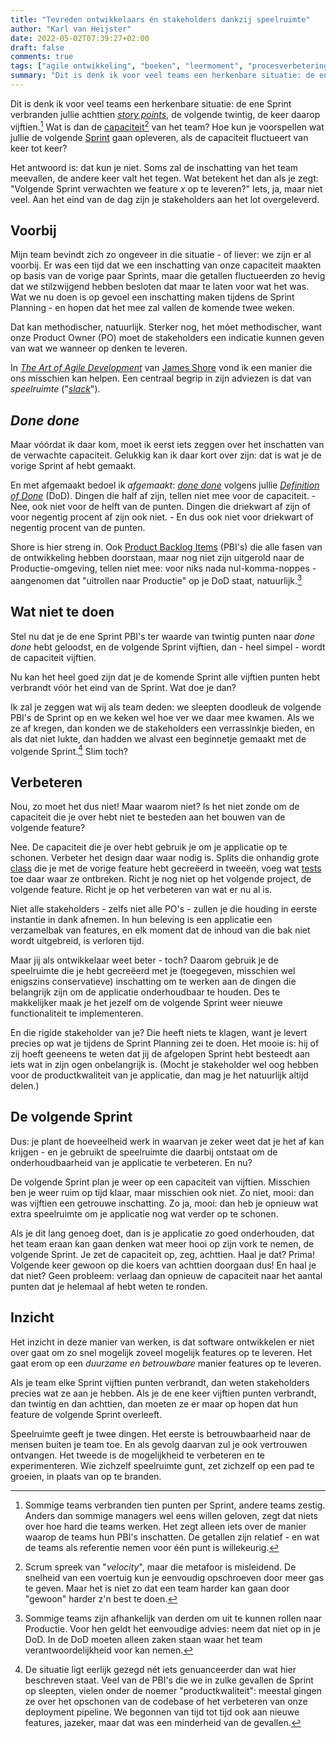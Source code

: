 ```yaml
---
title: "Tevreden ontwikkelaars én stakeholders dankzij speelruimte"
author: "Karl van Heijster"
date: 2022-05-02T07:39:27+02:00
draft: false
comments: true
tags: ["agile ontwikkeling", "boeken", "leermoment", "procesverbetering", "productiviteit", "professionaliteit", "scrum", "sprint planning", "stakeholders", "verantwoordelijkheid", "werkbalans"]
summary: "Dit is denk ik voor veel teams een herkenbare situatie: de ene Sprint verbranden jullie achttien *effort points*, de volgende twintig, de keer daarop vijftien. Wat is dan de capaciteit van het team? Hoe kun je voorspellen wat jullie de volgende Sprint gaan opleveren, als de capaciteit fluctueert van keer tot keer? Het antwoord is: dat kun je niet. Maar in *The Art of Agile Development* van James Shore vond ik hier een oplossing voor."
---
```


Dit is denk ik voor veel teams een herkenbare situatie: de ene Sprint verbranden jullie achttien [*story points*](https://www.scrum.org/resources/blog/why-do-we-use-story-points-estimating), de volgende twintig, de keer daarop vijftien.[^1] Wat is dan de [capaciteit](https://www.agile-academy.com/en/agile-dictionary/capacity/)[^2] van het team? Hoe kun je voorspellen wat jullie de volgende [Sprint](https://www.scrum.org/resources/what-is-a-sprint-in-scrum) gaan opleveren, als de capaciteit fluctueert van keer tot keer?


Het antwoord is: dat kun je niet. Soms zal de inschatting van het team meevallen, de andere keer valt het tegen. Wat betekent het dan als je zegt: "Volgende Sprint verwachten we feature *x* op te leveren?" Iets, ja, maar niet veel. Aan het eind van de dag zijn je stakeholders aan het lot overgeleverd.


## Voorbij


Mijn team bevindt zich zo ongeveer in die situatie - of liever: we zijn er al voorbij. Er was een tijd dat we een inschatting van onze capaciteit maakten op basis van de vorige paar Sprints, maar die getallen fluctueerden zo hevig dat we stilzwijgend hebben besloten dat maar te laten voor wat het was. Wat we nu doen is op gevoel een inschatting maken tijdens de Sprint Planning - en hopen dat het mee zal vallen de komende twee weken.


Dat kan methodischer, natuurlijk. Sterker nog, het móet methodischer, want onze Product Owner (PO) moet de stakeholders een indicatie kunnen geven van wat we wanneer op denken te leveren.


In [*The Art of Agile Development*](https://www.oreilly.com/library/view/the-art-of/9780596527679/) van [James Shore](https://www.jamesshore.com/) vond ik een manier die ons misschien kan helpen. Een centraal begrip in zijn adviezen is dat van *speelruimte* ("[*slack*](https://www.solutionsiq.com/resource/blog-post/the-importance-of-slack-in-achieving-speed-and-quality/)"). 


## *Done done*


Maar vóórdat ik daar kom, moet ik eerst iets zeggen over het inschatten van de verwachte capaciteit. Gelukkig kan ik daar kort over zijn: dat is wat je de vorige Sprint af hebt gemaakt. 


En met afgemaakt bedoel ik *afgemaakt*: [*done done*](https://www.scrum.org/forum/scrum-forum/5930/done-vs-done-done) volgens jullie [*Definition of Done*](https://www.scrum.org/resources/blog/done-understanding-definition-done) (DoD). Dingen die half af zijn, tellen niet mee voor de capaciteit. - Nee, ook niet voor de helft van de punten. Dingen die driekwart af zijn of voor negentig procent af zijn ook niet. - En dus ook niet voor driekwart of negentig procent van de punten. 


Shore is hier streng in. Ook [Product Backlog Items](https://www.scrum.org/resources/what-is-a-product-backlog) (PBI's) die alle fasen van de ontwikkeling hebben doorstaan, maar nog niet zijn uitgerold naar de Productie-omgeving, tellen niet mee: voor niks nada nul-komma-noppes - aangenomen dat "uitrollen naar Productie" op je DoD staat, natuurlijk.[^3]


## Wat niet te doen


Stel nu dat je de ene Sprint PBI's ter waarde van twintig punten naar *done done* hebt geloodst, en de volgende Sprint vijftien, dan - heel simpel - wordt de capaciteit vijftien. 


Nu kan het heel goed zijn dat je de komende Sprint alle vijftien punten hebt verbrandt vóór het eind van de Sprint. Wat doe je dan? 


Ik zal je zeggen wat wij als team deden: we sleepten doodleuk de volgende PBI's de Sprint op en we keken wel hoe ver we daar mee kwamen. Als we ze af kregen, dan konden we de stakeholders een verrassinkje bieden, en als dat niet lukte, dan hadden we alvast een beginnetje gemaakt met de volgende Sprint.[^4] Slim toch?


## Verbeteren


Nou, zo moet het dus niet! Maar waarom niet? Is het niet zonde om de capaciteit die je over hebt niet te besteden aan het bouwen van de volgende feature?


Nee. De capaciteit die je over hebt gebruik je om je applicatie op te schonen. Verbeter het design daar waar nodig is. Splits die onhandig grote [class](https://docs.microsoft.com/en-us/dotnet/csharp/fundamentals/types/classes) die je met de vorige feature hebt gecreëerd in tweeën, voeg wat [tests](/tags/testen/) toe daar waar ze ontbreken. Richt je nog niet op het volgende project, de volgende feature. Richt je op het verbeteren van wat er nu al is.


Niet alle stakeholders - zelfs niet alle PO's - zullen je die houding in eerste instantie in dank afnemen. In hun beleving is een applicatie een verzamelbak van features, en elk moment dat de inhoud van die bak niet wordt uitgebreid, is verloren tijd.


Maar jij als ontwikkelaar weet beter - toch? Daarom gebruik je de speelruimte die je hebt gecreëerd met je (toegegeven, misschien wel enigszins conservatieve) inschatting om te werken aan de dingen die belangrijk zijn om de applicatie onderhoudbaar te houden. Des te makkelijker maak je het jezelf om de volgende Sprint weer nieuwe functionaliteit te implementeren.


En die rigide stakeholder van je? Die heeft niets te klagen, want je levert precies op wat je tijdens de Sprint Planning zei te doen. Het mooie is: hij of zij hoeft geeneens te weten dat jij de afgelopen Sprint hebt besteedt aan iets wat in zijn ogen onbelangrijk is. (Mocht je stakeholder wel oog hebben voor de productkwaliteit van je applicatie, dan mag je het natuurlijk altijd delen.)


## De volgende Sprint


Dus: je plant de hoeveelheid werk in waarvan je zeker weet dat je het af kan krijgen - en je gebruikt de speelruimte die daarbij ontstaat om de onderhoudbaarheid van je applicatie te verbeteren. En nu?


De volgende Sprint plan je weer op een capaciteit van vijftien. Misschien ben je weer ruim op tijd klaar, maar misschien ook niet. Zo niet, mooi: dan was vijftien een getrouwe inschatting. Zo ja, mooi: dan heb je opnieuw wat extra speelruimte om je applicatie nog wat verder op te schonen.


Als je dit lang genoeg doet, dan is je applicatie zo goed onderhouden, dat het team eraan kan gaan denken wat meer hooi op zijn vork te nemen, de volgende Sprint. Je zet de capaciteit op, zeg, achttien. Haal je dat? Prima! Volgende keer gewoon op die koers van achttien doorgaan dus! En haal je dat niet? Geen probleem: verlaag dan opnieuw de capaciteit naar het aantal punten dat je helemaal af hebt weten te ronden.


## Inzicht


Het inzicht in deze manier van werken, is dat software ontwikkelen er niet over gaat om zo snel mogelijk zoveel mogelijk features op te leveren. Het gaat erom op een *duurzame en betrouwbare* manier features op te leveren.


Als je team elke Sprint vijftien punten verbrandt, dan weten stakeholders precies wat ze aan je hebben. Als je de ene keer vijftien punten verbrandt, dan twintig en dan achttien, dan moeten ze er maar op hopen dat hun feature de volgende Sprint overleeft.


Speelruimte geeft je twee dingen. Het eerste is betrouwbaarheid naar de mensen buiten je team toe. En als gevolg daarvan zul je ook vertrouwen ontvangen. Het tweede is de mogelijkheid te verbeteren en te experimenteren. Wie zichzelf speelruimte gunt, zet zichzelf op een pad te groeien, in plaats van op te branden.


[^1]: Sommige teams verbranden tien punten per Sprint, andere teams zestig. Anders dan sommige managers wel eens willen geloven, zegt dat niets over hoe hard die teams werken. Het zegt alleen iets over de manier waarop de teams hun PBI's inschatten. De getallen zijn relatief - en wat de teams als referentie nemen voor één punt is willekeurig.


[^2]: Scrum spreek van "*velocity*", maar die metafoor is misleidend. De snelheid van een voertuig kun je eenvoudig opschroeven door meer gas te geven. Maar het is niet zo dat een team harder kan gaan door "gewoon" harder z'n best te doen.


[^3]: Sommige teams zijn afhankelijk van derden om uit te kunnen rollen naar Productie. Voor hen geldt het eenvoudige advies: neem dat niet op in je DoD. In de DoD moeten alleen zaken staan waar het team verantwoordelijkheid voor kan nemen.


[^4]: De situatie ligt eerlijk gezegd nét iets genuanceerder dan wat hier beschreven staat. Veel van de PBI's die we in zulke gevallen de Sprint op sleepten, vielen onder de noemer "productkwaliteit": meestal gingen ze over het opschonen van de codebase of het verbeteren van onze deployment pipeline. We begonnen van tijd tot tijd ook aan nieuwe features, jazeker, maar dat was een minderheid van de gevallen.
